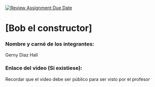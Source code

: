 [![Review Assignment Due Date](https://classroom.github.com/assets/deadline-readme-button-22041afd0340ce965d47ae6ef1cefeee28c7c493a6346c4f15d667ab976d596c.svg)](https://classroom.github.com/a/irq-J4vi)
# [Bob el constructor]
### Nombre y carné de los integrantes: 
Gerny Diaz Hall
### Enlace del video (Si existiese):
Recordar que el video debe ser público para ser visto por el profesor
